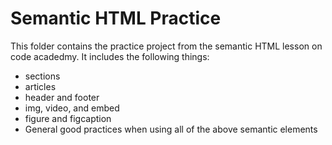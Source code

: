 <h1>Semantic HTML Practice</h1>
This folder contains the practice project from the semantic HTML lesson on code acadedmy. It includes the following things:
<ul>
  <li>sections</li>
  <li>articles</li>
  <li>header and footer</li>
  <li>img, video, and embed</li>
  <li>figure and figcaption</li>
  <li>General good practices when using all of the above semantic elements</li>
</ul>
